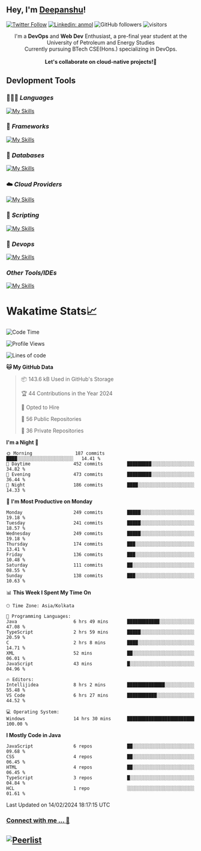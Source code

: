 ## Hey, I'm [Deepanshu](https://bio.link/deepanshgk)!

[![Twitter Follow](https://img.shields.io/twitter/follow/deepanshuurawat?label=Follow)](https://twitter.com/intent/follow?screen_name=deepanshuurawat)
[![Linkedin: anmol](https://img.shields.io/badge/-deepanshu-blue?style=flat-square&logo=Linkedin&logoColor=white&link=https://www.linkedin.com/in/deepanshu-rawat6/)](https://www.linkedin.com/in/deepanshu-rawat6/)
![GitHub followers](https://img.shields.io/github/followers/deepanshu-rawat6?label=Follow&style=social)
![visitors](https://visitor-badge.laobi.icu/badge?page_id=deepanshu-rawat6.deepanshu-rawat6)


<div align="center">
I'm a <b>DevOps</b> and <b>Web Dev</b> Enthusiast, a pre-final year student at the University of Petroleum and Energy Studies <br> Currently pursuing BTech CSE(Hons.) specializing in DevOps.
</div>

<br>

<div align="center">
 <b>Let's collaborate on cloud-native projects!🚀</b>
</div>

## **Devlopment Tools**

### 🧑🏻‍💻 *Languages*
[![My Skills](https://skillicons.dev/icons?i=go,java,py,js,ts,html,css&theme=dark)](https://skillicons.dev)

### 🔎 *Frameworks*
[![My Skills](https://skillicons.dev/icons?i=nodejs,express&theme=dark)](https://skillicons.dev)

### 🛅 *Databases*
[![My Skills](https://skillicons.dev/icons?i=mysql,mongodb,postgres,prisma&theme=dark)](https://skillicons.dev)

### ☁️ *Cloud Providers*
[![My Skills](https://skillicons.dev/icons?i=aws,netlify&theme=dark)](https://skillicons.dev)

### 📜 *Scripting*
[![My Skills](https://skillicons.dev/icons?i=bash&theme=dark)](https://skillicons.dev)

### 👀 *Devops*
[![My Skills](https://skillicons.dev/icons?i=docker,kubernetes,githubactions,jenkins,grafana,prometheus&theme=dark)](https://skillicons.dev)

### *Other Tools/IDEs*
[![My Skills](https://skillicons.dev/icons?i=git,github,vscode,idea,maven&theme=dark)](https://skillicons.dev)

# Wakatime Stats📈

<!--START_SECTION:waka-->
![Code Time](http://img.shields.io/badge/Code%20Time-165%20hrs%2037%20mins-blue)

![Profile Views](http://img.shields.io/badge/Profile%20Views-0-blue)

![Lines of code](https://img.shields.io/badge/From%20Hello%20World%20I%27ve%20Written-593.2%20thousand%20lines%20of%20code-blue)

**🐱 My GitHub Data** 

> 📦 143.6 kB Used in GitHub's Storage 
 > 
> 🏆 44 Contributions in the Year 2024
 > 
> 💼 Opted to Hire
 > 
> 📜 56 Public Repositories 
 > 
> 🔑 36 Private Repositories 
 > 
**I'm a Night 🦉** 

```text
🌞 Morning                187 commits         ████░░░░░░░░░░░░░░░░░░░░░   14.41 % 
🌆 Daytime                452 commits         █████████░░░░░░░░░░░░░░░░   34.82 % 
🌃 Evening                473 commits         █████████░░░░░░░░░░░░░░░░   36.44 % 
🌙 Night                  186 commits         ████░░░░░░░░░░░░░░░░░░░░░   14.33 % 
```
📅 **I'm Most Productive on Monday** 

```text
Monday                   249 commits         █████░░░░░░░░░░░░░░░░░░░░   19.18 % 
Tuesday                  241 commits         █████░░░░░░░░░░░░░░░░░░░░   18.57 % 
Wednesday                249 commits         █████░░░░░░░░░░░░░░░░░░░░   19.18 % 
Thursday                 174 commits         ███░░░░░░░░░░░░░░░░░░░░░░   13.41 % 
Friday                   136 commits         ███░░░░░░░░░░░░░░░░░░░░░░   10.48 % 
Saturday                 111 commits         ██░░░░░░░░░░░░░░░░░░░░░░░   08.55 % 
Sunday                   138 commits         ███░░░░░░░░░░░░░░░░░░░░░░   10.63 % 
```


📊 **This Week I Spent My Time On** 

```text
🕑︎ Time Zone: Asia/Kolkata

💬 Programming Languages: 
Java                     6 hrs 49 mins       ████████████░░░░░░░░░░░░░   47.08 % 
TypeScript               2 hrs 59 mins       █████░░░░░░░░░░░░░░░░░░░░   20.59 % 
C                        2 hrs 8 mins        ████░░░░░░░░░░░░░░░░░░░░░   14.71 % 
XML                      52 mins             ██░░░░░░░░░░░░░░░░░░░░░░░   06.01 % 
JavaScript               43 mins             █░░░░░░░░░░░░░░░░░░░░░░░░   04.96 % 

🔥 Editors: 
Intellijidea             8 hrs 2 mins        ██████████████░░░░░░░░░░░   55.48 % 
VS Code                  6 hrs 27 mins       ███████████░░░░░░░░░░░░░░   44.52 % 

💻 Operating System: 
Windows                  14 hrs 30 mins      █████████████████████████   100.00 % 
```

**I Mostly Code in Java** 

```text
JavaScript               6 repos             ██░░░░░░░░░░░░░░░░░░░░░░░   09.68 % 
CSS                      4 repos             ██░░░░░░░░░░░░░░░░░░░░░░░   06.45 % 
HTML                     4 repos             ██░░░░░░░░░░░░░░░░░░░░░░░   06.45 % 
TypeScript               3 repos             █░░░░░░░░░░░░░░░░░░░░░░░░   04.84 % 
HCL                      1 repo              ░░░░░░░░░░░░░░░░░░░░░░░░░   01.61 % 
```




 Last Updated on 14/02/2024 18:17:15 UTC
<!--END_SECTION:waka-->



### [Connect with me ... 💬](https://bio.link/deepanshgk) 
[![Peerlist](https://github-readme-badge.peerlist.io/api/deepanshurawat6?style=social)](https://peerlist.io/deepanshurawat6) 
---

<!--- 
![Snake animation](https://github.com/deepanshu-rawat6/deepanshu-rawat6/blob/output/github-contribution-grid-snake.svg)
---
--->

<!--- 
[![@deepanshurawat6's Holopin board](https://holopin.io/api/user/board?user=deepanshurawat6)](https://holopin.io/@deepanshurawat6)
---
--->
